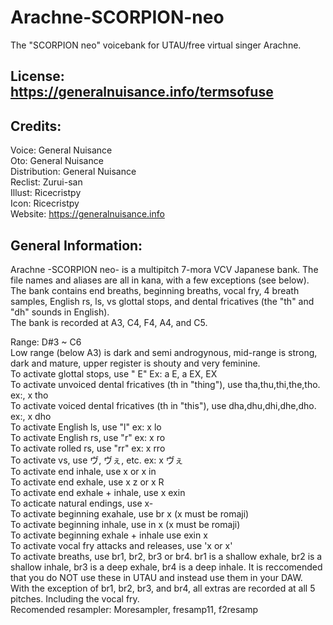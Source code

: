 # Arachne-SCORPION-neo
The "SCORPION neo" voicebank for UTAU/free virtual singer Arachne.

License: https://generalnuisance.info/termsofuse
-------------------------------
Credits: <br/>
----------------
Voice: General Nuisance <br/>
Oto: General Nuisance<br/>
Distribution: General Nuisance<br/>
Reclist: Zurui-san<br/>
Illust: Ricecristpy<br/>
Icon: Ricecristpy<br/>
Website: https://generalnuisance.info<br/>


General Information:<br/>
----------------------------
Arachne -SCORPION neo- is a multipitch 7-mora VCV Japanese bank. The file names and aliases are all in kana, with a few exceptions (see below).<br/>
The bank contains end breaths, beginning breaths, vocal fry, 4 breath samples, English rs, ls, vs glottal stops, and dental fricatives (the "th" and "dh" sounds in English).<br/>
The bank is recorded at A3, C4, F4, A4, and C5.<br/>

Range: D#3 ~ C6<br/>
Low range (below A3) is dark and semi androgynous, mid-range is strong, dark and mature, upper register is shouty and very feminine.<br/>
To activate glottal stops, use " E" Ex: a  E, a  EX,  EX<br/>
To activate unvoiced dental fricatives (th in "thing"), use tha,thu,thi,the,tho. ex:, x tho<br/>
To activate voiced dental fricatives (th in "this"), use dha,dhu,dhi,dhe,dho. ex:, x dho<br/>
To activate English ls, use "l" ex: x lo<br/>
To activate English rs, use "r" ex: x ro<br/>
To activate rolled rs, use "rr" ex: x rro<br/>
To activate vs, use ヴ, ヴぇ, etc. ex: x ヴぇ<br/>
To activate end inhale, use x    or x in<br/>
To activate end exhale, use x  z or x R<br/>
To activate end exhale + inhale, use x exin<br/>
To acticate natural endings, use x-<br/>
To activate beginning exahale, use br x (x must be romaji)<br/>
To activate beginning inhale, use in x (x must be romaji)<br/>
To activate beginning exhale + inhale use exin x<br/>
To activate vocal fry attacks and releases, use 'x or x'<br/>
To activate breaths, use br1, br2, br3 or br4. br1 is a shallow exhale, br2 is a shallow inhale, br3 is a deep exhale, br4 is a deep inhale. It is reccomended that you do NOT use these in UTAU and instead use them in your DAW.<br/>
With the exception of br1, br2, br3, and br4, all extras are recorded at all 5 pitches. Including the vocal fry.<br/>
Recomended resampler: Moresampler, fresamp11, f2resamp
